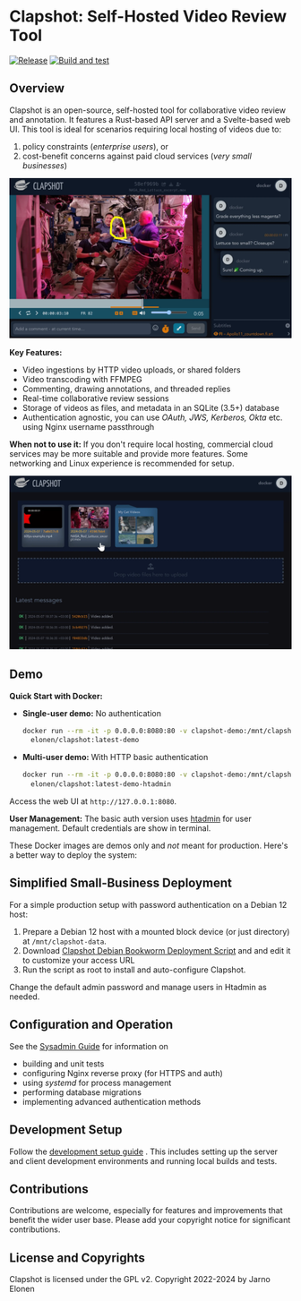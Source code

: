 # Clapshot: Self-Hosted Video Review Tool
[![Release](https://img.shields.io/github/v/release/elonen/clapshot?include_prereleases)]() [![Build and test](https://github.com/elonen/clapshot/actions/workflows/docker-test.yml/badge.svg)](https://github.com/elonen/clapshot/actions/workflows/docker-test.yml)

## Overview

Clapshot is an open-source, self-hosted tool for collaborative video review and annotation. It features a Rust-based API server and a Svelte-based web UI. This tool is ideal for scenarios requiring local hosting of videos due to:
1. policy constraints (*enterprise users*), or
2. cost-benefit concerns against paid cloud services (*very small businesses*)

![Review UI screenshot](doc/video-commenting.webp)

**Key Features:**
- Video ingestions by HTTP video uploads, or shared folders
- Video transcoding with FFMPEG
- Commenting, drawing annotations, and threaded replies
- Real-time collaborative review sessions
- Storage of videos as files, and metadata in an SQLite (3.5+) database
- Authentication agnostic, you can use *OAuth, JWS, Kerberos, Okta* etc. using Nginx username passthrough

**When not to use it:** If you don't require local hosting, commercial cloud services may be more suitable and provide more features. Some networking and Linux experience is recommended for setup.

![Video listing screenshot](doc/video-list.webp)

## Demo

**Quick Start with Docker:**

- **Single-user demo:** No authentication
  ```bash
  docker run --rm -it -p 0.0.0.0:8080:80 -v clapshot-demo:/mnt/clapshot-data/data \
    elonen/clapshot:latest-demo
  ```
- **Multi-user demo:** With HTTP basic authentication
  ```bash
  docker run --rm -it -p 0.0.0.0:8080:80 -v clapshot-demo:/mnt/clapshot-data/data \
    elonen/clapshot:latest-demo-htadmin
  ```

Access the web UI at `http://127.0.0.1:8080`.

**User Management:** The basic auth version uses [htadmin](https://github.com/soster/htadmin) for user management. Default credentials are show in terminal.

These Docker images are demos only and _not_ meant for production. Here's a better way to deploy the system:

## Simplified Small-Business Deployment

For a simple production setup with password authentication on a Debian 12 host:

1. Prepare a Debian 12 host with a mounted block device (or just directory) at `/mnt/clapshot-data`.
2. Download [Clapshot Debian Bookworm Deployment Script](https://gist.github.com/elonen/80a721f13bb4ec1378765270094ed5d5) and and edit it to customize your access URL
3. Run the script as root to install and auto-configure Clapshot.

Change the default admin password and manage users in Htadmin as needed.

## Configuration and Operation

See the [Sysadmin Guide](doc/sysadmin-guide.md) for information on
- building and unit tests
- configuring Nginx reverse proxy (for HTTPS and auth)
- using *systemd* for process management
- performing database migrations
- implementing advanced authentication methods

## Development Setup

Follow the [development setup guide](doc/development-setup.md) . This includes setting up the server and client development environments and running local builds and tests.

## Contributions

Contributions are welcome, especially for features and improvements that benefit the wider user base. Please add your copyright notice for significant contributions.

## License and Copyrights

Clapshot is licensed under the GPL v2.
Copyright 2022-2024 by Jarno Elonen
